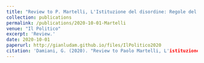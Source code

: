 ```yaml
---
title: "Review to P. Martelli, L'Istituzione del disordine: Regole del Gioco e Giocatori nella politica italiana dal 1946 al 2018"
collection: publications
permalink: /publications/2020-10-01-Martelli
venue: "Il Politico"
excerpt: 'Review.'
date: 2020-10-01
paperurl: http://gianludam.github.io/files/IlPolitico2020
citation: 'Damiani, G. (2020). "Review to Paolo Martelli, L'istituzione del disordine. Regole del Gioco e Giocatori nella politica italiana dal 1946 al 2018." <i>Il Politico</i>. 252(1).'
---
```

